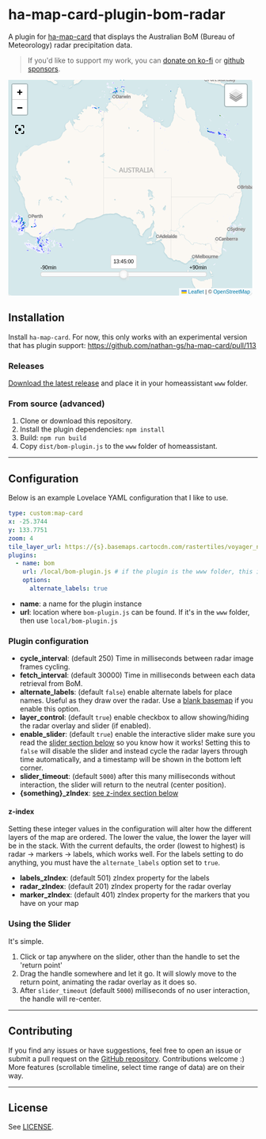 # ha-map-card-plugin-bom-radar

A plugin for [ha-map-card](https://github.com/nathan-gs/ha-map-card) that displays the Australian BoM (Bureau of Meteorology) radar precipitation data.

> If you'd like to support my work, you can [donate on ko-fi](https://ko-fi.com/bezmi) or [github sponsors](https://github.com/sponsors/bezmi).

![an example of the map with rain radar shown](/images/screenshot.png)

## Installation
Install `ha-map-card`. For now, this only works with an experimental version that has plugin support: https://github.com/nathan-gs/ha-map-card/pull/113

### Releases
[Download the latest release]("https://github.com/bezmi/ha-map-card-plugin-bom-radar/releases/latest")
and place it in your homeassistant `www` folder.

### From source (advanced)
1. Clone or download this repository.
2. Install the plugin dependencies: `npm install`
3. Build: `npm run build`
4. Copy `dist/bom-plugin.js` to the `www` folder of homeassistant.

---

## Configuration

Below is an example Lovelace YAML configuration that I like to use.

```yaml
type: custom:map-card
x: -25.3744
y: 133.7751
zoom: 4
tile_layer_url: https://{s}.basemaps.cartocdn.com/rastertiles/voyager_nolabels/{z}/{x}/{y}.png
plugins:
  - name: bom
    url: /local/bom-plugin.js # if the plugin is the www folder, this is the url to use
    options:
      alternate_labels: true
```
- **name**: a name for the plugin instance
- **url**: location where `bom-plugin.js` can be found. If it's in the `www` folder, then use `local/bom-plugin.js`

### Plugin configuration
- **cycle_interval**: (default 250) Time in milliseconds between radar image frames cycling.
- **fetch_interval**: (default 30000) Time in milliseconds between each data retrieval from BoM.
- **alternate_labels**: (default `false`) enable alternate labels for place names.
Useful as they draw over the radar. Use a [blank basemap](https://{s}.basemaps.cartocdn.com/rastertiles/voyager_nolabels/{z}/{x}/{y}.png) if you enable this option.
- **layer_control**: (default `true`) enable checkbox to allow showing/hiding the radar overlay and slider (if enabled).
- **enable_slider**: (default `true`) enable the interactive slider make sure you read the [slider section below](#using-the-slider) so you know how it works! Setting this to `false` will disable the slider and instead cycle the radar layers through time automatically, and a timestamp will be shown in the bottom left corner.
- **slider_timeout**: (default `5000`) after this many milliseconds without interaction, the slider will return to the neutral (center position).
- **{something}_zIndex**: [see z-index section below](#z-index)

#### z-index
Setting these integer values in the configuration will alter how the different layers of the map are ordered.
The lower the value, the lower the layer will be in the stack.
With the current defaults, the order (lowest to highest) is radar -> markers -> labels, which works well.
For the labels setting to do anything, you must have the `alternate_labels` option set to `true`.
- **labels_zIndex**: (default 501) zIndex property for the labels
- **radar_zIndex**: (default 201) zIndex property for the radar overlay
- **marker_zIndex**: (default 401) zIndex property for the markers that you have on your map

### Using the Slider
It's simple.
1. Click or tap anywhere on the slider, other than the handle to set the 'return point'
2. Drag the handle somewhere and let it go. It will slowly move to the return point, animating the radar overlay as it does so.
3. After `slider_timeout` (default `5000`) milliseconds of no user interaction, the handle will re-center.

---

## Contributing

If you find any issues or have suggestions, feel free to open an issue or submit a pull request on the [GitHub repository](https://github.com/bezmi/ha-map-card-plugin-bom-radar). Contributions welcome :)
More features (scrollable timeline, select time range of data) are on their way.

---

## License

See [LICENSE](LICENSE).

